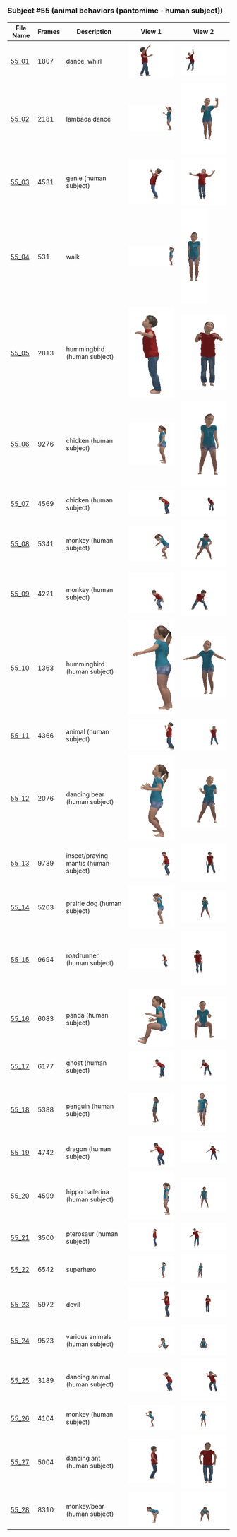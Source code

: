 ### Subject #55 (animal behaviors (pantomime - human subject))
|File Name|Frames|Description|View 1|View 2|
|-|-|-|-|-|
|[55_01](https://github.com/Shriinivas/cmubvh/raw/main/Sequence-046-056/55/Data/55_01.zip)|1807|dance, whirl|<img src="https://github.com/Shriinivas/cmubvhgifs/blob/main/Sequence-046-056/55/55_01_0.gif"/>|<img src="https://github.com/Shriinivas/cmubvhgifs/blob/main/Sequence-046-056/55/55_01_1.gif"/>|
|[55_02](https://github.com/Shriinivas/cmubvh/raw/main/Sequence-046-056/55/Data/55_02.zip)|2181|lambada dance|<img src="https://github.com/Shriinivas/cmubvhgifs/blob/main/Sequence-046-056/55/55_02_0.gif"/>|<img src="https://github.com/Shriinivas/cmubvhgifs/blob/main/Sequence-046-056/55/55_02_1.gif"/>|
|[55_03](https://github.com/Shriinivas/cmubvh/raw/main/Sequence-046-056/55/Data/55_03.zip)|4531|genie (human subject)|<img src="https://github.com/Shriinivas/cmubvhgifs/blob/main/Sequence-046-056/55/55_03_0.gif"/>|<img src="https://github.com/Shriinivas/cmubvhgifs/blob/main/Sequence-046-056/55/55_03_1.gif"/>|
|[55_04](https://github.com/Shriinivas/cmubvh/raw/main/Sequence-046-056/55/Data/55_04.zip)|531|walk|<img src="https://github.com/Shriinivas/cmubvhgifs/blob/main/Sequence-046-056/55/55_04_0.gif"/>|<img src="https://github.com/Shriinivas/cmubvhgifs/blob/main/Sequence-046-056/55/55_04_1.gif"/>|
|[55_05](https://github.com/Shriinivas/cmubvh/raw/main/Sequence-046-056/55/Data/55_05.zip)|2813|hummingbird (human subject)|<img src="https://github.com/Shriinivas/cmubvhgifs/blob/main/Sequence-046-056/55/55_05_0.gif"/>|<img src="https://github.com/Shriinivas/cmubvhgifs/blob/main/Sequence-046-056/55/55_05_1.gif"/>|
|[55_06](https://github.com/Shriinivas/cmubvh/raw/main/Sequence-046-056/55/Data/55_06.zip)|9276|chicken (human subject)|<img src="https://github.com/Shriinivas/cmubvhgifs/blob/main/Sequence-046-056/55/55_06_0.gif"/>|<img src="https://github.com/Shriinivas/cmubvhgifs/blob/main/Sequence-046-056/55/55_06_1.gif"/>|
|[55_07](https://github.com/Shriinivas/cmubvh/raw/main/Sequence-046-056/55/Data/55_07.zip)|4569|chicken (human subject)|<img src="https://github.com/Shriinivas/cmubvhgifs/blob/main/Sequence-046-056/55/55_07_0.gif"/>|<img src="https://github.com/Shriinivas/cmubvhgifs/blob/main/Sequence-046-056/55/55_07_1.gif"/>|
|[55_08](https://github.com/Shriinivas/cmubvh/raw/main/Sequence-046-056/55/Data/55_08.zip)|5341|monkey (human subject)|<img src="https://github.com/Shriinivas/cmubvhgifs/blob/main/Sequence-046-056/55/55_08_0.gif"/>|<img src="https://github.com/Shriinivas/cmubvhgifs/blob/main/Sequence-046-056/55/55_08_1.gif"/>|
|[55_09](https://github.com/Shriinivas/cmubvh/raw/main/Sequence-046-056/55/Data/55_09.zip)|4221|monkey (human subject)|<img src="https://github.com/Shriinivas/cmubvhgifs/blob/main/Sequence-046-056/55/55_09_0.gif"/>|<img src="https://github.com/Shriinivas/cmubvhgifs/blob/main/Sequence-046-056/55/55_09_1.gif"/>|
|[55_10](https://github.com/Shriinivas/cmubvh/raw/main/Sequence-046-056/55/Data/55_10.zip)|1363|hummingbird (human subject)|<img src="https://github.com/Shriinivas/cmubvhgifs/blob/main/Sequence-046-056/55/55_10_0.gif"/>|<img src="https://github.com/Shriinivas/cmubvhgifs/blob/main/Sequence-046-056/55/55_10_1.gif"/>|
|[55_11](https://github.com/Shriinivas/cmubvh/raw/main/Sequence-046-056/55/Data/55_11.zip)|4366|animal (human subject)|<img src="https://github.com/Shriinivas/cmubvhgifs/blob/main/Sequence-046-056/55/55_11_0.gif"/>|<img src="https://github.com/Shriinivas/cmubvhgifs/blob/main/Sequence-046-056/55/55_11_1.gif"/>|
|[55_12](https://github.com/Shriinivas/cmubvh/raw/main/Sequence-046-056/55/Data/55_12.zip)|2076|dancing bear (human subject)|<img src="https://github.com/Shriinivas/cmubvhgifs/blob/main/Sequence-046-056/55/55_12_0.gif"/>|<img src="https://github.com/Shriinivas/cmubvhgifs/blob/main/Sequence-046-056/55/55_12_1.gif"/>|
|[55_13](https://github.com/Shriinivas/cmubvh/raw/main/Sequence-046-056/55/Data/55_13.zip)|9739|insect/praying mantis (human subject)|<img src="https://github.com/Shriinivas/cmubvhgifs/blob/main/Sequence-046-056/55/55_13_0.gif"/>|<img src="https://github.com/Shriinivas/cmubvhgifs/blob/main/Sequence-046-056/55/55_13_1.gif"/>|
|[55_14](https://github.com/Shriinivas/cmubvh/raw/main/Sequence-046-056/55/Data/55_14.zip)|5203|prairie dog (human subject)|<img src="https://github.com/Shriinivas/cmubvhgifs/blob/main/Sequence-046-056/55/55_14_0.gif"/>|<img src="https://github.com/Shriinivas/cmubvhgifs/blob/main/Sequence-046-056/55/55_14_1.gif"/>|
|[55_15](https://github.com/Shriinivas/cmubvh/raw/main/Sequence-046-056/55/Data/55_15.zip)|9694|roadrunner (human subject)|<img src="https://github.com/Shriinivas/cmubvhgifs/blob/main/Sequence-046-056/55/55_15_0.gif"/>|<img src="https://github.com/Shriinivas/cmubvhgifs/blob/main/Sequence-046-056/55/55_15_1.gif"/>|
|[55_16](https://github.com/Shriinivas/cmubvh/raw/main/Sequence-046-056/55/Data/55_16.zip)|6083|panda (human subject)|<img src="https://github.com/Shriinivas/cmubvhgifs/blob/main/Sequence-046-056/55/55_16_0.gif"/>|<img src="https://github.com/Shriinivas/cmubvhgifs/blob/main/Sequence-046-056/55/55_16_1.gif"/>|
|[55_17](https://github.com/Shriinivas/cmubvh/raw/main/Sequence-046-056/55/Data/55_17.zip)|6177|ghost (human subject)|<img src="https://github.com/Shriinivas/cmubvhgifs/blob/main/Sequence-046-056/55/55_17_0.gif"/>|<img src="https://github.com/Shriinivas/cmubvhgifs/blob/main/Sequence-046-056/55/55_17_1.gif"/>|
|[55_18](https://github.com/Shriinivas/cmubvh/raw/main/Sequence-046-056/55/Data/55_18.zip)|5388|penguin (human subject)|<img src="https://github.com/Shriinivas/cmubvhgifs/blob/main/Sequence-046-056/55/55_18_0.gif"/>|<img src="https://github.com/Shriinivas/cmubvhgifs/blob/main/Sequence-046-056/55/55_18_1.gif"/>|
|[55_19](https://github.com/Shriinivas/cmubvh/raw/main/Sequence-046-056/55/Data/55_19.zip)|4742|dragon (human subject)|<img src="https://github.com/Shriinivas/cmubvhgifs/blob/main/Sequence-046-056/55/55_19_0.gif"/>|<img src="https://github.com/Shriinivas/cmubvhgifs/blob/main/Sequence-046-056/55/55_19_1.gif"/>|
|[55_20](https://github.com/Shriinivas/cmubvh/raw/main/Sequence-046-056/55/Data/55_20.zip)|4599|hippo ballerina (human subject)|<img src="https://github.com/Shriinivas/cmubvhgifs/blob/main/Sequence-046-056/55/55_20_0.gif"/>|<img src="https://github.com/Shriinivas/cmubvhgifs/blob/main/Sequence-046-056/55/55_20_1.gif"/>|
|[55_21](https://github.com/Shriinivas/cmubvh/raw/main/Sequence-046-056/55/Data/55_21.zip)|3500|pterosaur (human subject)|<img src="https://github.com/Shriinivas/cmubvhgifs/blob/main/Sequence-046-056/55/55_21_0.gif"/>|<img src="https://github.com/Shriinivas/cmubvhgifs/blob/main/Sequence-046-056/55/55_21_1.gif"/>|
|[55_22](https://github.com/Shriinivas/cmubvh/raw/main/Sequence-046-056/55/Data/55_22.zip)|6542|superhero|<img src="https://github.com/Shriinivas/cmubvhgifs/blob/main/Sequence-046-056/55/55_22_0.gif"/>|<img src="https://github.com/Shriinivas/cmubvhgifs/blob/main/Sequence-046-056/55/55_22_1.gif"/>|
|[55_23](https://github.com/Shriinivas/cmubvh/raw/main/Sequence-046-056/55/Data/55_23.zip)|5972|devil|<img src="https://github.com/Shriinivas/cmubvhgifs/blob/main/Sequence-046-056/55/55_23_0.gif"/>|<img src="https://github.com/Shriinivas/cmubvhgifs/blob/main/Sequence-046-056/55/55_23_1.gif"/>|
|[55_24](https://github.com/Shriinivas/cmubvh/raw/main/Sequence-046-056/55/Data/55_24.zip)|9523|various animals (human subject)|<img src="https://github.com/Shriinivas/cmubvhgifs/blob/main/Sequence-046-056/55/55_24_0.gif"/>|<img src="https://github.com/Shriinivas/cmubvhgifs/blob/main/Sequence-046-056/55/55_24_1.gif"/>|
|[55_25](https://github.com/Shriinivas/cmubvh/raw/main/Sequence-046-056/55/Data/55_25.zip)|3189|dancing animal (human subject)|<img src="https://github.com/Shriinivas/cmubvhgifs/blob/main/Sequence-046-056/55/55_25_0.gif"/>|<img src="https://github.com/Shriinivas/cmubvhgifs/blob/main/Sequence-046-056/55/55_25_1.gif"/>|
|[55_26](https://github.com/Shriinivas/cmubvh/raw/main/Sequence-046-056/55/Data/55_26.zip)|4104|monkey (human subject)|<img src="https://github.com/Shriinivas/cmubvhgifs/blob/main/Sequence-046-056/55/55_26_0.gif"/>|<img src="https://github.com/Shriinivas/cmubvhgifs/blob/main/Sequence-046-056/55/55_26_1.gif"/>|
|[55_27](https://github.com/Shriinivas/cmubvh/raw/main/Sequence-046-056/55/Data/55_27.zip)|5004|dancing ant (human subject)|<img src="https://github.com/Shriinivas/cmubvhgifs/blob/main/Sequence-046-056/55/55_27_0.gif"/>|<img src="https://github.com/Shriinivas/cmubvhgifs/blob/main/Sequence-046-056/55/55_27_1.gif"/>|
|[55_28](https://github.com/Shriinivas/cmubvh/raw/main/Sequence-046-056/55/Data/55_28.zip)|8310|monkey/bear (human subject)|<img src="https://github.com/Shriinivas/cmubvhgifs/blob/main/Sequence-046-056/55/55_28_0.gif"/>|<img src="https://github.com/Shriinivas/cmubvhgifs/blob/main/Sequence-046-056/55/55_28_1.gif"/>|
